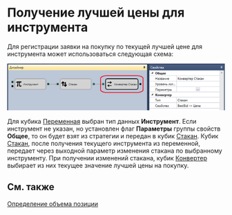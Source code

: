 # Получение лучшей цены для инструмента

Для регистрации заявки на покупку по текущей лучшей цене для инструмента может использоваться следующая схема:

![Designer Get the best rates for the tool 00](../../../../../images/designer_get_best_quote_for_instrument_00.png)

Для кубика [Переменная](../elements/data_sources/variable.md) выбран тип данных **Инструмент**. Если инструмент не указан, но установлен флаг **Параметры** группы свойств **Общее**, то он будет взят из стратегии и передан в кубик [Стакан](../elements/market_depths/order_book.md). Кубик [Стакан](../elements/market_depths/order_book.md), после получения текущего инструмента из переменной, передает через выходной параметр изменения стакана по выбранному инструменту. При получении изменений стакана, кубик [Конвертер](../elements/converters/converter.md) выбирает из них текущее значение лучшей цены на покупку.

## См. также

[Определение объема позиции](get_current_position.md)
